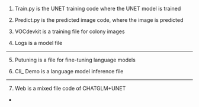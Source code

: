 1. Train.py is the UNET training code where the UNET model is trained

2. Predict.py is the predicted image code, where the image is predicted

3. VOCdevkit is a training file for colony images

4. Logs is a model file

-------

5. Putuning is a file for fine-tuning language models

6. Cli_ Demo is a language model inference file

-------

7. Web is a mixed file code of CHATGLM+UNET

-

